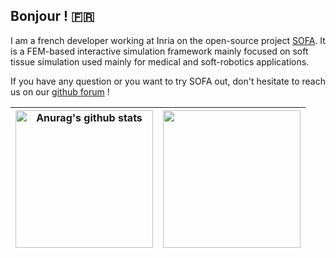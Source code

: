 ## Bonjour ! 🇫🇷

I am a french developer working at Inria on the open-source project [SOFA](https://www.github.com/sofa-framework/sofa). 
It is a FEM-based interactive simulation framework mainly focused on soft tissue simulation used mainly for medical and soft-robotics applications.

If you have any question or you want to try SOFA out, don't hesitate to reach us on our [github forum](https://github.com/sofa-framework/sofa/discussions) ! 

| <img align="center"  height=220 src="https://github-readme-stats.vercel.app/api?username=bakpaul&show_icons=true&include_all_commits=true&theme=calm&hide_border=true" alt="Anurag's github stats" /> | <img align="center"  height=220 src="https://github-readme-stats.vercel.app/api/top-langs/?username=bakpaul&layout=donut&size_weight=0.5&count_weight=0.5&theme=calm&hide_border=true" /> |
| ------------- | ------------- |
